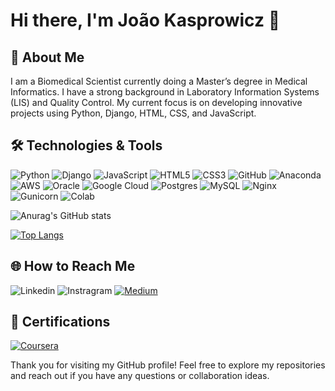 # Hi there, I'm João Kasprowicz 👋

## 🚀 About Me
I am a Biomedical Scientist currently doing a Master’s degree in Medical Informatics. I have a strong background in Laboratory Information Systems (LIS) and Quality Control. My current focus is on developing innovative projects using Python, Django, HTML, CSS, and JavaScript. 

## 🛠️ Technologies & Tools
![Python](https://img.shields.io/badge/python-3670A0?style=for-the-badge&logo=python&logoColor=ffdd54)
![Django](https://img.shields.io/badge/django-%23092E20.svg?style=for-the-badge&logo=django&logoColor=white)
![JavaScript](https://img.shields.io/badge/javascript-%23323330.svg?style=for-the-badge&logo=javascript&logoColor=%23F7DF1E)
![HTML5](https://img.shields.io/badge/html5-%23E34F26.svg?style=for-the-badge&logo=html5&logoColor=white)
![CSS3](https://img.shields.io/badge/css3-%231572B6.svg?style=for-the-badge&logo=css3&logoColor=white)
![GitHub](https://img.shields.io/badge/github-%23121011.svg?style=for-the-badge&logo=github&logoColor=white)
![Anaconda](https://img.shields.io/badge/Anaconda-%2344A833.svg?style=for-the-badge&logo=anaconda&logoColor=white)
![AWS](https://img.shields.io/badge/AWS-%23FF9900.svg?style=for-the-badge&logo=amazon-aws&logoColor=white)
![Oracle](https://img.shields.io/badge/Oracle-F80000?style=for-the-badge&logo=oracle&logoColor=white)
![Google Cloud](https://img.shields.io/badge/GoogleCloud-%234285F4.svg?style=for-the-badge&logo=google-cloud&logoColor=white)
![Postgres](https://img.shields.io/badge/postgres-%23316192.svg?style=for-the-badge&logo=postgresql&logoColor=white)
![MySQL](https://img.shields.io/badge/mysql-4479A1.svg?style=for-the-badge&logo=mysql&logoColor=white)
![Nginx](https://img.shields.io/badge/nginx-%23009639.svg?style=for-the-badge&logo=nginx&logoColor=white)
![Gunicorn](https://img.shields.io/badge/gunicorn-%298729.svg?style=for-the-badge&logo=gunicorn&logoColor=white)
![Colab](https://img.shields.io/badge/Colab-F9AB00?style=for-the-badge&logo=googlecolab&color=525252)



![Anurag's GitHub stats](https://github-readme-stats.vercel.app/api?username=jkasprowicz&show_icons=true&theme=radical)

[![Top Langs](https://github-readme-stats.vercel.app/api/top-langs/?username=jkasprowicz&layout=donut)](https://github.com/anuraghazra/github-readme-stats)

## 🌐 How to Reach Me
![Linkedin](https://img.shields.io/badge/LinkedIn-0077B5?style=for-the-badge&logo=linkedin&logoColor=white)
![Instragram](https://img.shields.io/badge/Instagram-E4405F?style=for-the-badge&logo=instagram&logoColor=white)
[![Medium](https://img.shields.io/badge/Medium-12100E?style=for-the-badge&logo=medium&logoColor=white)](https://medium.com/@joaokasprowicz)

## 🏅 Certifications
[![Coursera](https://img.shields.io/badge/Coursera-0056D2?logo=coursera&logoColor=fff)](https://www.coursera.org/account/accomplishments/professional-cert/PGND7QHICFHQ)


Thank you for visiting my GitHub profile! Feel free to explore my repositories and reach out if you have any questions or collaboration ideas.
